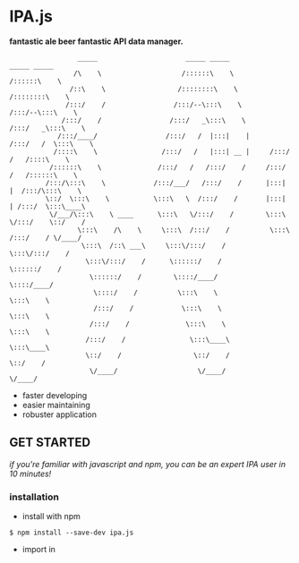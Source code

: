 # IPA.js
**fantastic ale beer
fantastic API data manager.**

```
                 _____                      _____ _____                _____ _____                              
                /\    \                    /::::::\    \              /::::::\    \                
               /::\    \                  /::::::::\    \            /::::::::\    \              
              /:::/    /                 /:::/--\:::\    \          /:::/--\:::\    \              
             /:::/    /                 /:::/   _\:::\    \        /:::/   _\:::\    \                  
            /:::/____/                 /:::/   /  |:::|    |      /:::/   /  \:::\    \              
           /::::\    \                /:::/   /   |:::| __ |     /:::/   /   /::::\    \          
          /::::::\    \              /:::/   /   /:::/    /     /:::/   /   /::::::\    \            
         /:::/\:::\    \            /:::/___/   /:::/    /      |:::|   |  /:::/\:::\    \          
         \::/  \:::\    \           \:::\   \  /:::/    /       |:::|   | /:::/  \:::\____\             
          \/___/\:::\    \ ____      \:::\   \/:::/    /        \:::\   \/:::/    \::/    /        
                 \:::\    /\    \     \:::\  /:::/    /          \:::\  /:::/    / \/____/         
                  \:::\  /::\ ___\     \:::\/:::/    /            \:::\/:::/    /              
                   \:::\/:::/    /      \::::::/    /              \::::::/    /              
                    \::::::/    /        \::::/____/                \::::/____/              
                     \::::/    /          \:::\    \                 \:::\    \              
                     /:::/    /            \:::\    \                 \:::\    \              
                    /:::/    /              \:::\    \                 \:::\    \              
                   /:::/    /                \:::\____\                 \:::\____\                  
                   \::/    /                  \::/    /                  \::/    /              
                    \/____/                    \/____/                    \/____/              

```

- faster developing
- easier maintaining
- robuster application

## GET STARTED
_if you're familiar with javascript and npm, you can be an expert IPA user in 10 minutes!_

### installation
- install with npm
``` shell
$ npm install --save-dev ipa.js
```

- import in <script> tags by 'src'
``` html
<script type="text/javascript" src="#/ipa.min.js" ></script>
```

### create IPA instances using template object
IPA.js provides an _IPA class_ to realize its functions. Its instances are created using _template object_.

``` javascript
import IPA from 'ipa.js' // import the IPA class

const template = { // create a template object
    x: [Number, 'l'],
    y: [String, 'l'],
};

const ipa = new IPA(template); // create an IPA instance
```
The _template object_ describes the structure of the data, it looks pretty similar to the actual data passed by other modules through APIs.

The above template describes a structure that ensures:
1.  The data should be a plain object who has properties named _**x**_ and _**y**_.
1.  Both _**x**_ and _**y**_ are arrays.
1.  _**x**_ contains numbers and _**y**_ contains strings.
1.  _**x**_ and _**y**_ should have same lengths, which is quite common in data-visualization scenerios.

``` javascript
import IPA from 'ipa.js'

const ipa = new Ipa({
    propertyRequired: null,
    propertyNumber: Number,
    propertyDefaultString: '',
    propertyCustom: (val) => {
        isValid = true;
        if (!val) {
            return { value: 0, isValid: false }
        }
        return { value: val, isValid: true }
    },
    propertyArray: [{
        name: String,
        id: Number,
    }],
});
```

The IPA template usually has a same structure with the incoming data, see *TEMPLATE OBJECT* to learn more advanced usage.

## METHODS
Ipa instances have the following simply and useful methods:

- check(data): check the incoming data, and return whether the data is isValid
- guarantee(data): check the incoming data, and return a guaranteed valid data according to the template
- mock(config): mock random valid data according to the template


## TEMPLATE OBJECTS

1. usual checking and defaulting
2. length checking for arrays
3. checking unknown name properties for dicts
4. mocking config


## APPLY IPA FOR E2E DEV
